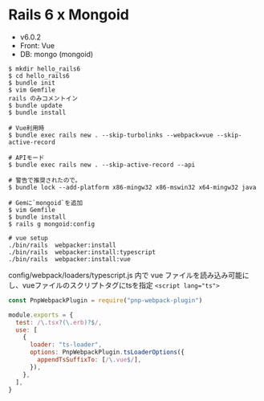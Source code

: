# Rails 6 x Mongoid

- v6.0.2
- Front: Vue
- DB: mongo (mongoid)

```
$ mkdir hello_rails6
$ cd hello_rails6
$ bundle init
$ vim Gemfile
rails のみコメントイン
$ bundle update
$ bundle install

# Vue利用時
$ bundle exec rails new . --skip-turbolinks --webpack=vue --skip-active-record

# APIモード
$ bundle exec rails new . --skip-active-record --api

# 警告で推奨されたので。
$ bundle lock --add-platform x86-mingw32 x86-mswin32 x64-mingw32 java

# Gemに`mongoid`を追加
$ vim Gemfile
$ bundle install
$ rails g mongoid:config

# vue setup
./bin/rails  webpacker:install
./bin/rails  webpacker:install:typescript
./bin/rails  webpacker:install:vue
```

config/webpack/loaders/typescript.js
内で vue ファイルを読み込み可能にし、vueファイルのスクリプトタグにtsを指定 `<script lang="ts">`

```typescript.js
const PnpWebpackPlugin = require("pnp-webpack-plugin")

module.exports = {
  test: /\.tsx?(\.erb)?$/,
  use: [
    {
      loader: "ts-loader",
      options: PnpWebpackPlugin.tsLoaderOptions({
        appendTsSuffixTo: [/\.vue$/],
      }),
    },
  ],
}
```
